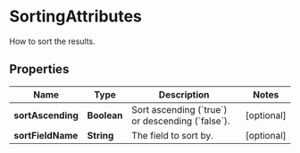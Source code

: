 

# SortingAttributes

How to sort the results.

## Properties

| Name | Type | Description | Notes |
|------------ | ------------- | ------------- | -------------|
|**sortAscending** | **Boolean** | Sort ascending (&#x60;true&#x60;) or descending (&#x60;false&#x60;). |  [optional] |
|**sortFieldName** | **String** | The field to sort by. |  [optional] |



